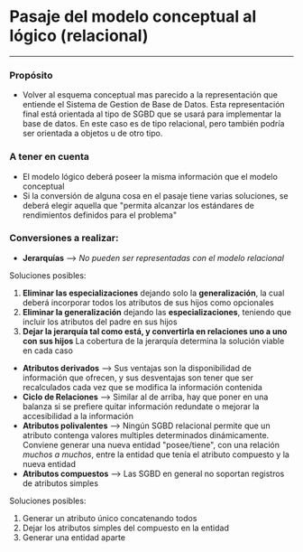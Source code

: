 # Pasaje del modelo conceptual al lógico (relacional)
 ---
### Propósito
- Volver al esquema conceptual mas parecido a la representación que entiende el Sistema de Gestion de Base de Datos.
Esta representación final está orientada al tipo de SGBD que se usará para implementar la base de datos. En este caso
es de tipo relacional, pero también podría ser orientada a objetos u de otro tipo.
### A tener en cuenta
- El modelo lógico deberá poseer la misma información que el modelo conceptual
- Si la conversión de alguna cosa en el pasaje tiene varias soluciones, se deberá
elegir aquella que "permita alcanzar los estándares de rendimientos definidos para el problema"
### Conversiones a realizar:
- **Jerarquías** --> *No pueden ser representadas con el modelo relacional*

Soluciones posibles:
1. **Eliminar las especializaciones** dejando solo la **generalización**, la cual deberá incorporar todos los atributos de sus hijos como opcionales
2. **Eliminar la generalización** dejando las **especializaciones**, teniendo que incluir los atributos del padre en sus hijos
3. **Dejar la jerarquía tal como está, y convertirla en relaciones uno a uno con sus hijos**
La cobertura de la jerarquía determina la solución viable en cada caso
- **Atributos derivados** --> Sus ventajas son la disponibilidad de información que ofrecen, y sus
desventajas son tener que ser recalculados cada vez que se modifica la información contenida
- **Ciclo de Relaciones** --> Similar al de arriba, hay que poner en una balanza si se prefiere quitar 
información redundate o mejorar la accesibilidad a la información
- **Atributos polivalentes** --> Ningún SGBD relacional permite que un atributo contenga valores
multiples determinados dinámicamente. Conviene generar una nueva entidad "posee/tiene", con una relación
*muchos a muchos*, entre la entidad que tenía el atributo compuesto y la nueva entidad
- **Atributos compuestos** --> Las SGBD en general no soportan registros de atributos simples

Soluciones posibles:
1. Generar un atributo único concatenando todos
2. Dejar los atributos simples del compuesto en la entidad
3. Generar una entidad aparte
